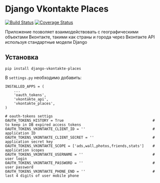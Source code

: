 # Django Vkontakte Places

[![Build Status](https://travis-ci.org/ramusus/django-vkontakte-places.png?branch=master)](https://travis-ci.org/ramusus/django-vkontakte-places) [![Coverage Status](https://coveralls.io/repos/ramusus/django-vkontakte-places/badge.png?branch=master)](https://coveralls.io/r/ramusus/django-vkontakte-places)

Приложение позволяет взаимодействовать с географическими объектами Вконтакте, такими как страны и города через Вконтакте API используя стандартные модели Django

## Установка

    pip install django-vkontakte-places

В `settings.py` необходимо добавить:

    INSTALLED_APPS = (
        ...
        'oauth_tokens',
        'vkontakte_api',
        'vkontakte_places',
    )

    # oauth-tokens settigs
    OAUTH_TOKENS_HISTORY = True                                         # to keep in DB expired access tokens
    OAUTH_TOKENS_VKONTAKTE_CLIENT_ID = ''                               # application ID
    OAUTH_TOKENS_VKONTAKTE_CLIENT_SECRET = ''                           # application secret key
    OAUTH_TOKENS_VKONTAKTE_SCOPE = ['ads,wall,photos,friends,stats']    # application scopes
    OAUTH_TOKENS_VKONTAKTE_USERNAME = ''                                # user login
    OAUTH_TOKENS_VKONTAKTE_PASSWORD = ''                                # user password
    OAUTH_TOKENS_VKONTAKTE_PHONE_END = ''                               # last 4 digits of user mobile phone